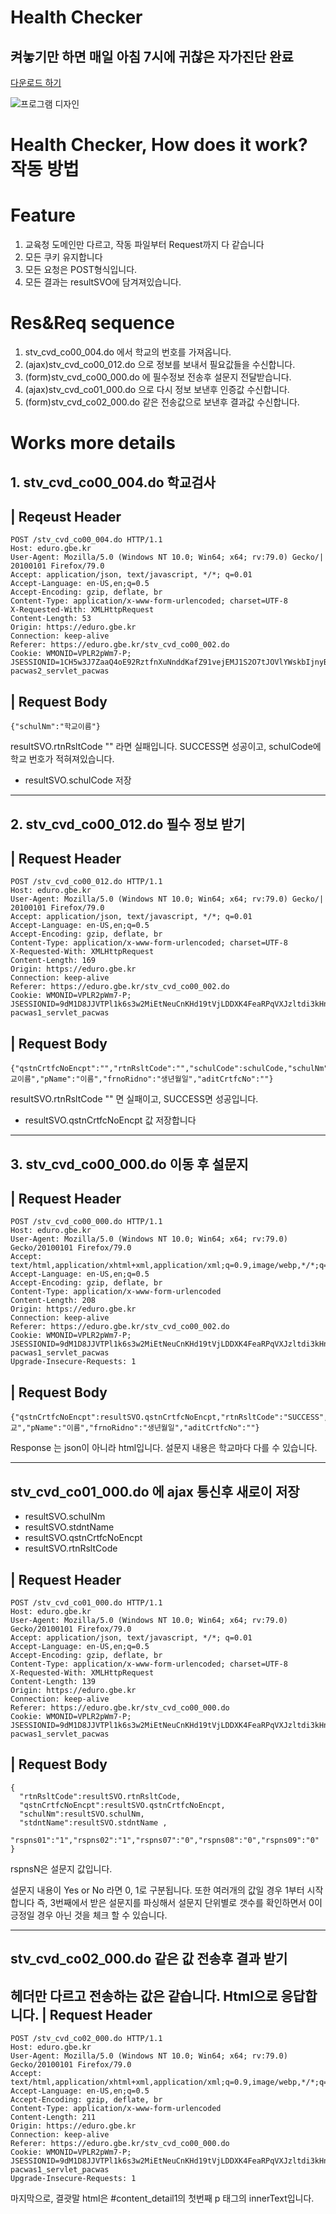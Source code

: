 # Health Checker
## 켜놓기만 하면 매일 아침 7시에 귀찮은 자가진단 완료

[다운로드 하기](https://github.com/SnowyPainter/HealthChecker/releases/tag/1)

![프로그램 디자인](./program.png)

# Health Checker, How does it work? 작동 방법

# Feature
1. 교육청 도메인만 다르고, 작동 파일부터 Request까지 다 같습니다
2. 모든 쿠키 유지합니다
3. 모든 요청은 POST형식입니다.
4. 모든 결과는 resultSVO에 담겨져있습니다.
# Res&Req sequence
1. stv_cvd_co00_004.do 에서 학교의 번호를 가져옵니다.
2. (ajax)stv_cvd_co00_012.do 으로 정보를 보내서 필요값들을 수신합니다.
3. (form)stv_cvd_co00_000.do 에 필수정보 전송후 설문지 전달받습니다.
4. (ajax)stv_cvd_co01_000.do 으로 다시 정보 보낸후 인증값 수신합니다.
5. (form)stv_cvd_co02_000.do 같은 전송값으로 보낸후 결과값 수신합니다.
# Works more details

## 1. stv_cvd_co00_004.do 학교검사

| Reqeust Header
--------
```
POST /stv_cvd_co00_004.do HTTP/1.1  
Host: eduro.gbe.kr
User-Agent: Mozilla/5.0 (Windows NT 10.0; Win64; x64; rv:79.0) Gecko/| 20100101 Firefox/79.0
Accept: application/json, text/javascript, */*; q=0.01
Accept-Language: en-US,en;q=0.5
Accept-Encoding: gzip, deflate, br
Content-Type: application/x-www-form-urlencoded; charset=UTF-8
X-Requested-With: XMLHttpRequest
Content-Length: 53
Origin: https://eduro.gbe.kr
Connection: keep-alive
Referer: https://eduro.gbe.kr/stv_cvd_co00_002.do
Cookie: WMONID=VPLR2pWm7-P;  JSESSIONID=1CH5w3J7ZaaQ4oE92RztfnXuNnddKafZ91vejEMJ1S2O7tJOVlYWskbIjnyBrlqn.gbe-pacwas2_servlet_pacwas
```
| Request Body
-----------
```
{"schulNm":"학교이름"}
```

resultSVO.rtnRsltCode
"" 라면 실패입니다.
SUCCESS면 성공이고, schulCode에 학교 번호가 적혀져있습니다.

* resultSVO.schulCode 저장

------------------------------------------
## 2. stv_cvd_co00_012.do 필수 정보 받기

| Request Header
-----------------
```
POST /stv_cvd_co00_012.do HTTP/1.1
Host: eduro.gbe.kr
User-Agent: Mozilla/5.0 (Windows NT 10.0; Win64; x64; rv:79.0) Gecko/| 20100101 Firefox/79.0
Accept: application/json, text/javascript, */*; q=0.01
Accept-Language: en-US,en;q=0.5
Accept-Encoding: gzip, deflate, br
Content-Type: application/x-www-form-urlencoded; charset=UTF-8
X-Requested-With: XMLHttpRequest
Content-Length: 169
Origin: https://eduro.gbe.kr
Connection: keep-alive
Referer: https://eduro.gbe.kr/stv_cvd_co00_002.do
Cookie: WMONID=VPLR2pWm7-P;  JSESSIONID=9dM1D8JJVTPl1k6s3w2MiEtNeuCnKHd19tVjLDDXK4FeaRPqVXJzltdi3kHnkWza.gbe-pacwas1_servlet_pacwas
```
| Request Body
---------------
```
{"qstnCrtfcNoEncpt":"","rtnRsltCode":"","schulCode":schulCode,"schulNm":"학교이름","pName":"이름","frnoRidno":"생년월일","aditCrtfcNo":""}
```
resultSVO.rtnRsltCode 
"" 면 실패이고, SUCCESS면 성공입니다.

* resultSVO.qstnCrtfcNoEncpt 값 저장합니다

--------------------------------------------
## 3. stv_cvd_co00_000.do 이동 후 설문지

| Request Header
--------------------
```
POST /stv_cvd_co00_000.do HTTP/1.1
Host: eduro.gbe.kr
User-Agent: Mozilla/5.0 (Windows NT 10.0; Win64; x64; rv:79.0) Gecko/20100101 Firefox/79.0
Accept: text/html,application/xhtml+xml,application/xml;q=0.9,image/webp,*/*;q=0.8
Accept-Language: en-US,en;q=0.5
Accept-Encoding: gzip, deflate, br
Content-Type: application/x-www-form-urlencoded
Content-Length: 208
Origin: https://eduro.gbe.kr
Connection: keep-alive
Referer: https://eduro.gbe.kr/stv_cvd_co00_002.do
Cookie: WMONID=VPLR2pWm7-P; JSESSIONID=9dM1D8JJVTPl1k6s3w2MiEtNeuCnKHd19tVjLDDXK4FeaRPqVXJzltdi3kHnkWza.gbe-pacwas1_servlet_pacwas
Upgrade-Insecure-Requests: 1
```
| Request Body
----------------
```
{"qstnCrtfcNoEncpt":resultSVO.qstnCrtfcNoEncpt,"rtnRsltCode":"SUCCESS","schulCode":schulCode,"schulNm":"학교","pName":"이름","frnoRidno":"생년월일","aditCrtfcNo":""}
```
Response 는 json이 아니라 html입니다. 설문지 내용은 학교마다 다를 수 있습니다.

------------------------------------------------
## stv_cvd_co01_000.do 에 ajax 통신후 새로이 저장

* resultSVO.schulNm
* resultSVO.stdntName
* resultSVO.qstnCrtfcNoEncpt
* resultSVO.rtnRsltCode

| Request Header
------------------
```
POST /stv_cvd_co01_000.do HTTP/1.1
Host: eduro.gbe.kr
User-Agent: Mozilla/5.0 (Windows NT 10.0; Win64; x64; rv:79.0) Gecko/20100101 Firefox/79.0
Accept: application/json, text/javascript, */*; q=0.01
Accept-Language: en-US,en;q=0.5
Accept-Encoding: gzip, deflate, br
Content-Type: application/x-www-form-urlencoded; charset=UTF-8
X-Requested-With: XMLHttpRequest
Content-Length: 139
Origin: https://eduro.gbe.kr
Connection: keep-alive
Referer: https://eduro.gbe.kr/stv_cvd_co00_000.do
Cookie: WMONID=VPLR2pWm7-P; JSESSIONID=9dM1D8JJVTPl1k6s3w2MiEtNeuCnKHd19tVjLDDXK4FeaRPqVXJzltdi3kHnkWza.gbe-pacwas1_servlet_pacwas
```
| Request Body
----------------
```
{
  "rtnRsltCode":resultSVO.rtnRsltCode,
  "qstnCrtfcNoEncpt":resultSVO.qstnCrtfcNoEncpt,
  "schulNm":resultSVO.schulNm,
  "stdntName":resultSVO.stdntName ,
  "rspns01":"1","rspns02":"1","rspns07":"0","rspns08":"0","rspns09":"0"
}
```
rspnsN은 설문지 값입니다.

설문지 내용이 Yes or No 라면 0, 1로 구분됩니다.
또한 여러개의 값일 경우 1부터 시작합니다 즉, 3번째에서 받은 설문지를 
파싱해서 설문지 단위별로 갯수를 확인하면서 0이 긍정일 경우
아닌 것을 체크 할 수 있습니다.

---------------------------------------------
## stv_cvd_co02_000.do 같은 값 전송후 결과 받기

헤더만 다르고 전송하는 값은 같습니다. Html으로 응답합니다.
| Request Header
----------------
```
POST /stv_cvd_co02_000.do HTTP/1.1
Host: eduro.gbe.kr
User-Agent: Mozilla/5.0 (Windows NT 10.0; Win64; x64; rv:79.0) Gecko/20100101 Firefox/79.0
Accept: text/html,application/xhtml+xml,application/xml;q=0.9,image/webp,*/*;q=0.8
Accept-Language: en-US,en;q=0.5
Accept-Encoding: gzip, deflate, br
Content-Type: application/x-www-form-urlencoded
Content-Length: 211
Origin: https://eduro.gbe.kr
Connection: keep-alive
Referer: https://eduro.gbe.kr/stv_cvd_co00_000.do
Cookie: WMONID=VPLR2pWm7-P; JSESSIONID=9dM1D8JJVTPl1k6s3w2MiEtNeuCnKHd19tVjLDDXK4FeaRPqVXJzltdi3kHnkWza.gbe-pacwas1_servlet_pacwas
Upgrade-Insecure-Requests: 1
```
마지막으로, 결괏말 html은 #content_detail1의 첫번째 p 태그의 innerText입니다.
